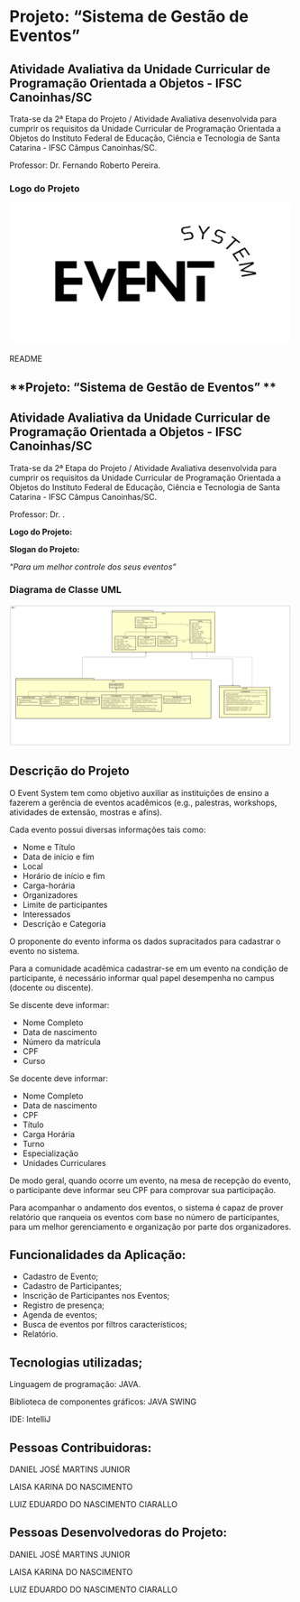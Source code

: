 

<h1>Projeto: “Sistema de Gestão de Eventos”</h1>
<h2>Atividade Avaliativa da Unidade Curricular de Programação Orientada a Objetos - IFSC Canoinhas/SC</h2>
<p>Trata-se da 2ª Etapa do Projeto / Atividade Avaliativa desenvolvida para cumprir os requisitos da Unidade Curricular de Programação Orientada a Objetos do Instituto Federal de Educação, Ciência e Tecnologia de Santa Catarina - IFSC Câmpus Canoinhas/SC.</p>
<p>Professor: Dr. Fernando Roberto Pereira.</p>

<h3>Logo do Projeto</h3>
<div align = "left">
 <img src="src/img/logo.png"
 width="500" height="250" alt="logo projeto">
</div>

README


## **Projeto: “Sistema de Gestão de Eventos” **


## **Atividade Avaliativa da Unidade Curricular de Programação Orientada a Objetos - IFSC Canoinhas/SC**

Trata-se da 2ª Etapa do Projeto / Atividade Avaliativa desenvolvida para cumprir os requisitos da Unidade Curricular de Programação Orientada a Objetos do Instituto Federal de Educação, Ciência e Tecnologia de Santa Catarina - IFSC Câmpus Canoinhas/SC. 

Professor: Dr. .

**Logo do Projeto:**

**Slogan do Projeto:**

_“Para um melhor controle dos seus eventos”_

<h3>Diagrama de Classe UML</h3>
<div align = "left">
  <img src="src/img/diagramaClasseEvento.png"
  width="500" height="250" alt="diagrama UML">
</div>


## **Descrição do Projeto**

O Event System tem como objetivo auxiliar as instituições de ensino a fazerem a gerência de eventos acadêmicos (e.g., palestras, workshops, atividades de extensão, mostras e afins).

Cada evento possui diversas informações tais como:



* Nome e Título
* Data de início e fim
* Local
* Horário de início e fim
* Carga-horária
* Organizadores
* Limite de participantes
* Interessados
* Descrição e Categoria

O proponente do evento informa os dados supracitados para cadastrar o evento no sistema.

Para a comunidade acadêmica cadastrar-se em um evento na condição de participante, é necessário informar qual papel desempenha no campus (docente ou discente). 

Se discente deve informar:  



* Nome Completo
* Data de nascimento
* Número da matrícula
* CPF
* Curso 

Se docente deve informar: 



* Nome Completo
* Data de nascimento
* CPF
* Título
* Carga Horária
* Turno
* Especialização
* Unidades Curriculares

De modo geral, quando ocorre um evento, na mesa de recepção do evento, o participante deve informar seu CPF para comprovar sua participação.

Para acompanhar o andamento dos eventos, o sistema é capaz de prover relatório que ranqueia os eventos com base no número de participantes, para um melhor gerenciamento e organização por parte dos organizadores. 


## **Funcionalidades da Aplicação**:



* Cadastro de Evento;
* Cadastro de Participantes;
* Inscrição de Participantes nos Eventos;
* Registro de presença;
* Agenda de eventos;
* Busca de eventos por filtros característicos;
* Relatório.


## **Tecnologias utilizadas;**

Linguagem de programação: JAVA.

Biblioteca de componentes gráficos: JAVA SWING

IDE: IntelliJ


## **Pessoas Contribuidoras:**

DANIEL JOSÉ MARTINS JUNIOR

LAISA KARINA DO NASCIMENTO

LUIZ EDUARDO DO NASCIMENTO CIARALLO


## **Pessoas Desenvolvedoras do Projeto:**

DANIEL JOSÉ MARTINS JUNIOR

LAISA KARINA DO NASCIMENTO

LUIZ EDUARDO DO NASCIMENTO CIARALLO
